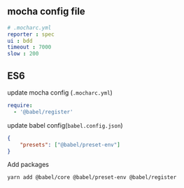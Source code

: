 ## mocha config file
```yml
# .mocharc.yml
reporter : spec
ui : bdd
timeout : 7000
slow : 200
```

## ES6 
update mocha config (`.mocharc.yml`)
```yml
require:
  - '@babel/register'
```

update babel config(`babel.config.json`)
```json
{
    "presets": ["@babel/preset-env"]
}
```

Add packages
```
yarn add @babel/core @babel/preset-env @babel/register
```
